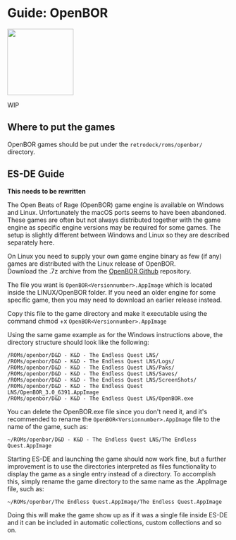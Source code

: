 # Guide: OpenBOR

<img src="../../wiki_images/logos//openbor-logo.svg" width="150">

WIP

## Where to put the games
OpenBOR games should be put under the `retrodeck/roms/openbor/` directory.

## ES-DE Guide

**This needs to be rewritten**

The Open Beats of Rage (OpenBOR) game engine is available on Windows and Linux. Unfortunately the macOS ports seems to have been abandoned.
These games are often but not always distributed together with the game engine as specific engine versions may be required for some games. The setup is slightly different between Windows and Linux so they are described separately here.

On Linux you need to supply your own game engine binary as few (if any) games are distributed with the Linux release of OpenBOR. <br>
Download the .7z archive from the [OpenBOR Github](https://github.com/DCurrent/openbor) repository.

The file you want is `OpenBOR<Versionnumber>.AppImage` which is located inside the LINUX/OpenBOR folder. If you need an older engine for some specific game, then you may need to download an earlier release instead.

Copy this file to the game directory and make it executable using the command chmod +x `OpenBOR<Versionnumber>.AppImage`

Using the same game example as for the Windows instructions above, the directory structure should look like the following:

```
/ROMs/openbor/D&D - K&D - The Endless Quest LNS/
/ROMs/openbor/D&D - K&D - The Endless Quest LNS/Logs/
/ROMs/openbor/D&D - K&D - The Endless Quest LNS/Paks/
/ROMs/openbor/D&D - K&D - The Endless Quest LNS/Saves/
/ROMs/openbor/D&D - K&D - The Endless Quest LNS/ScreenShots/
/ROMs/openbor/D&D - K&D - The Endless Quest LNS/OpenBOR_3.0_6391.AppImage
/ROMs/openbor/D&D - K&D - The Endless Quest LNS/OpenBOR.exe
```

You can delete the OpenBOR.exe file since you don't need it, and it's recommended to rename the `OpenBOR<Versionnumber>.AppImage` file to the name of the game, such as:

`~/ROMs/openbor/D&D - K&D - The Endless Quest LNS/The Endless Quest.AppImage`

Starting ES-DE and launching the game should now work fine, but a further improvement is to use the directories interpreted as files functionality to display the game as a single entry instead of a directory. To accomplish this, simply rename the game directory to the same name as the .AppImage file, such as:

`~/ROMs/openbor/The Endless Quest.AppImage/The Endless Quest.AppImage`

Doing this will make the game show up as if it was a single file inside ES-DE and it can be included in automatic collections, custom collections and so on.
